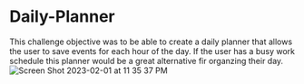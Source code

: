 # Daily-Planner
This challenge objective was to be able to create a daily planner that allows the user to save events for each hour of the day. If the user has a busy work schedule this planner would be a great alternative fir organzing their day. ![Screen Shot 2023-02-01 at 11 35 37 PM](https://user-images.githubusercontent.com/53230728/216233668-cae42e6f-bbd2-4b62-a2c5-0de9a8c8ec3a.png)
